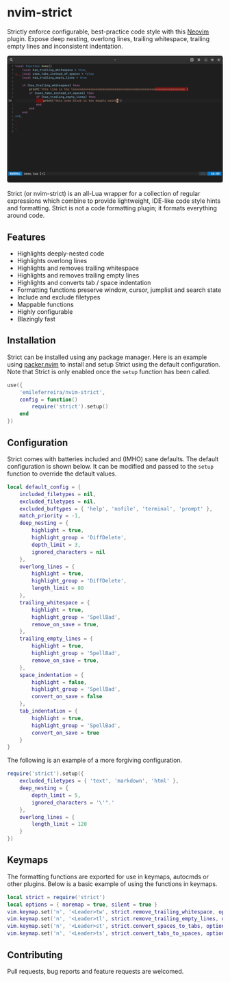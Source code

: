 # nvim-strict

Strictly enforce configurable, best-practice code style with this [Neovim](https://neovim.io/) plugin. Expose deep nesting, overlong lines, trailing whitespace, trailing empty lines and inconsistent indentation.

![nvim-strict demo](demo.png)

Strict (or nvim-strict) is an all-Lua wrapper for a collection of regular expressions which combine to provide lightweight, IDE-like code style hints and formatting. Strict is not a code formatting plugin; it formats everything around code.

## Features

* Highlights deeply-nested code
* Highlights overlong lines
* Highlights and removes trailing whitespace
* Highlights and removes trailing empty lines
* Highlights and converts tab / space indentation
* Formatting functions preserve window, cursor, jumplist and search state
* Include and exclude filetypes
* Mappable functions
* Highly configurable
* Blazingly fast

## Installation

Strict can be installed using any package manager. Here is an example using [packer.nvim](https://github.com/wbthomason/packer.nvim) to install and setup Strict using the default configuration. Note that Strict is only enabled once the `setup` function has been called.

```lua
use({
    'emileferreira/nvim-strict',
    config = function()
        require('strict').setup()
    end
})
```

## Configuration

Strict comes with batteries included and (IMHO) sane defaults. The default configuration is shown below. It can be modified and passed to the `setup` function to override the default values.

```lua
local default_config = {
    included_filetypes = nil,
    excluded_filetypes = nil,
    excluded_buftypes = { 'help', 'nofile', 'terminal', 'prompt' },
    match_priority = -1,
    deep_nesting = {
        highlight = true,
        highlight_group = 'DiffDelete',
        depth_limit = 3,
        ignored_characters = nil
    },
    overlong_lines = {
        highlight = true,
        highlight_group = 'DiffDelete',
        length_limit = 80
    },
    trailing_whitespace = {
        highlight = true,
        highlight_group = 'SpellBad',
        remove_on_save = true,
    },
    trailing_empty_lines = {
        highlight = true,
        highlight_group = 'SpellBad',
        remove_on_save = true,
    },
    space_indentation = {
        highlight = false,
        highlight_group = 'SpellBad',
        convert_on_save = false
    },
    tab_indentation = {
        highlight = true,
        highlight_group = 'SpellBad',
        convert_on_save = true
    }
}
```

The following is an example of a more forgiving configuration.

```lua
require('strict').setup({
    excluded_filetypes = { 'text', 'markdown', 'html' },
    deep_nesting = {
        depth_limit = 5,
        ignored_characters = '\'".'
    },
    overlong_lines = {
        length_limit = 120
    }
})
```

## Keymaps

The formatting functions are exported for use in keymaps, autocmds or other plugins. Below is a basic example of using the functions in keymaps.

```lua
local strict = require('strict')
local options = { noremap = true, silent = true }
vim.keymap.set('n', '<Leader>tw', strict.remove_trailing_whitespace, options)
vim.keymap.set('n', '<Leader>tl', strict.remove_trailing_empty_lines, options)
vim.keymap.set('n', '<Leader>st', strict.convert_spaces_to_tabs, options)
vim.keymap.set('n', '<Leader>ts', strict.convert_tabs_to_spaces, options)
```

## Contributing

Pull requests, bug reports and feature requests are welcomed.
